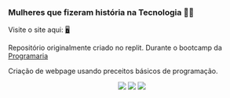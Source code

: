 <h3> Mulheres que fizeram história na Tecnologia 👩‍💻 </h3>

<p> Visite o site aqui:  <a href="https://siteada--keilah.repl.co/" target="_blank"> 🖥️ </a> </p> 

<p>Repositório originalmente criado no replit. Durante o bootcamp da <a href="https://github.com/programaria">Programaria</a> </p>

<p>Criação de webpage usando preceitos básicos de programação.</p>
<div align="center">
  <img src="https://img.shields.io/badge/HTML5-E34F26?style=for-the-badge&logo=html5&logoColor=white">
  <img src="https://img.shields.io/badge/CSS-239120?&style=for-the-badge&logo=css3&logoColor=white">
  <img src="https://img.shields.io/badge/JavaScript-323330?style=for-the-badge&logo=javascript&logoColor=F7DF1E">
</div>
